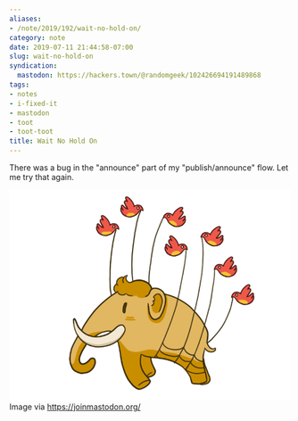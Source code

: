 ```yaml
---
aliases:
- /note/2019/192/wait-no-hold-on/
category: note
date: 2019-07-11 21:44:58-07:00
slug: wait-no-hold-on
syndication:
  mastodon: https://hackers.town/@randomgeek/102426694191489868
tags:
- notes
- i-fixed-it
- mastodon
- toot
- toot-toot
title: Wait No Hold On
---
```


There was a bug in the "announce" part of my "publish/announce" flow. Let me try
that again.

![attachments/img/2019/cover-2019-07-11.png](../../../attachments/img/2019/cover-2019-07-11.png)
Image via https://joinmastodon.org/